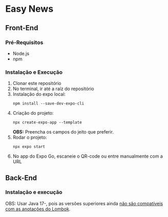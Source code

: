 # Easy News
## Front-End
### Pré-Requisitos
- Node.js
- npm
### Instalação e Execução
1. Clonar este repositório
2. No terminal, ir até a raíz do repositório
3. Instalação do expo local:
    ```
    npm install --save-dev-expo-cli
    ```
4. Criação do projeto:
    ```
    npx create-expo-app --template
    ```
   **OBS:** Preencha os campos do jeito que preferir.
5. Rodar o projeto:
    ```
    npx expo start
    ```
6. No app do Expo Go, escaneie o QR-code ou entre manualmente com a URL

## Back-End
### Instalação e execução

OBS: Usar Java 17-, pois as versões superiores ainda [não são compatíveis com as anotações do Lombok](https://cursos.alura.com.br/forum/topico-error-java-java-lang-nosuchfielderror-class-com-sun-tools-javac-tree-jctree-jcimport-does-not-have-member-field-com-sun-tools-javac-tree-jctree-qualid-311806).

